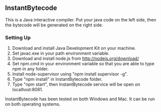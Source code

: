 InstantBytecode
------------

This is a Java interactive compiler. Put your java code on the left side, then the bytecode will be generated on the right side.

### Setting Up

1. Download and install Java Development Kit on your machine.
2. Set javac.exe in your path environment variable.
3. Download and install node.js from http://nodejs.org/download/
4. Set npm.cmd in your environment variable so that you are able to type npm in any folder.
5. Install node-supervisor using "npm install supervisor -g".
5. Type "npm install" in InstantBytecode folder.
6. Type "npm start", then InstantBytecode service will be open on localhost:8081.


InstantBytecode has been tested on both Windows and Mac. It can be run on both operating systems.
